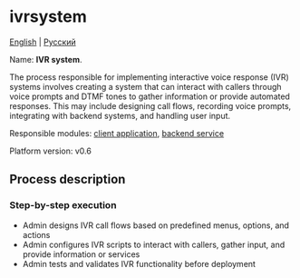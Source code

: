# ivrsystem

[English](ivrsystem.md) | [Русский](ivrsystem.ru.md)

Name: **IVR system**.

The process responsible for implementing interactive voice response (IVR) systems involves creating a system that can interact with callers through voice prompts and DTMF tones to gather information or provide automated responses. 
This may include designing call flows, recording voice prompts, integrating with backend systems, and handling user input.

Responsible modules: [client application](../../frontend/adminclient.md), [backend service](../../backend/adminbackend.md)

Platform version: v0.6

## Process description

### Step-by-step execution

- Admin designs IVR call flows based on predefined menus, options, and actions
- Admin configures IVR scripts to interact with callers, gather input, and provide information or services
- Admin tests and validates IVR functionality before deployment
